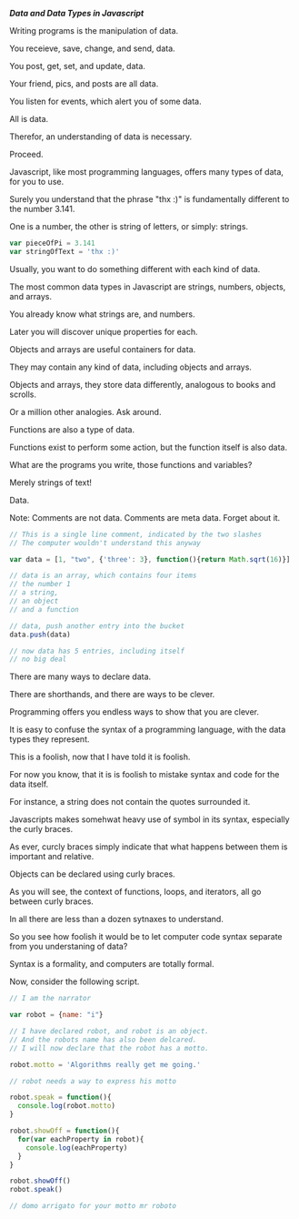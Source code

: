 ___Data and Data Types in Javascript___

Writing programs is the manipulation of data.

You receieve, save, change, and send, data.

You post, get, set, and update, data.

Your friend, pics, and posts are all data.

You listen for events, which alert you of some data.

All is data.

Therefor, an understanding of data is necessary.  

Proceed.

Javascript, like most programming languages, offers many types of data, for you to use.

Surely you understand that the phrase "thx :)" is fundamentally different to the number 3.141.

One is a number, the other is string of letters, or simply: strings.

```js
var pieceOfPi = 3.141
var stringOfText = 'thx :)'
```

Usually, you want to do something different with each kind of data.

The most common data types in Javascript are strings, numbers, objects, and arrays.

You already know what strings are, and numbers.  

Later you will discover unique properties for each.

Objects and arrays are useful containers for data.

They may contain any kind of data, including objects and arrays.

Objects and arrays, they store data differently, analogous to books and scrolls.

Or a million other analogies.  Ask around.

Functions are also a type of data. 

Functions exist to perform some action, but the function itself is also data.

What are the programs you write, those functions and variables?  

Merely strings of text!

Data.

Note:  Comments are not data.  Comments are meta data.  Forget about it.

```js
// This is a single line comment, indicated by the two slashes
// The computer wouldn't understand this anyway

var data = [1, "two", {'three': 3}, function(){return Math.sqrt(16)}]

// data is an array, which contains four items
// the number 1
// a string,
// an object
// and a function

// data, push another entry into the bucket
data.push(data)

// now data has 5 entries, including itself
// no big deal

```
There are many ways to declare data.

There are shorthands, and there are ways to be clever.

Programming offers you endless ways to show that you are clever.

It is easy to confuse the syntax of a programming language, with the data types they represent.

This is a foolish, now that I have told it is foolish. 

For now you know, that it is is foolish to mistake syntax and code for the data itself.

For instance, a string does not contain the quotes surrounded it.

Javascripts makes somehwat heavy use of symbol in its syntax, especially the curly braces.

As ever, curcly braces simply indicate that what happens between them is important and relative.

Objects can be declared using curly braces.

As you will see, the context of functions, loops, and iterators, all go between curly braces.

In all there are less than a dozen sytnaxes to understand.  

So you see how foolish it would be to let computer code syntax separate from you understaning of data?

Syntax is a formality, and computers are totally formal.

Now, consider the following script.

```js
// I am the narrator

var robot = {name: "i"} 

// I have declared robot, and robot is an object.
// And the robots name has also been delcared.
// I will now declare that the robot has a motto.

robot.motto = 'Algorithms really get me going.'

// robot needs a way to express his motto

robot.speak = function(){
  console.log(robot.motto)
}

robot.showOff = function(){
  for(var eachProperty in robot){
    console.log(eachProperty)
  }
}

robot.showOff()
robot.speak()

// domo arrigato for your motto mr roboto
```
